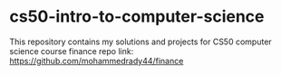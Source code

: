 # cs50-intro-to-computer-science
This repository contains my solutions and projects for CS50 computer science course
finance repo link: https://github.com/mohammedrady44/finance
